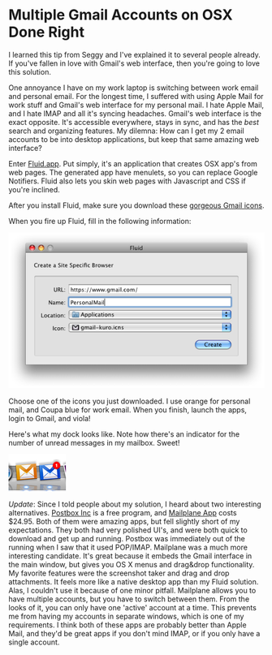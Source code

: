 # Multiple Gmail Accounts on OSX Done Right

I learned this tip from Seggy and I've explained it to several people
already. If you've fallen in love with Gmail's web interface, then
you're going to love this solution.

One annoyance I have on my work laptop is switching between work email
and personal email. For the longest time, I suffered with using Apple
Mail for work stuff and Gmail's web interface for my personal mail.  I
hate Apple Mail, and I hate IMAP and all it's syncing headaches.
Gmail's web interface is the exact opposite. It's accessible
everywhere, stays in sync, and has the *best* search and organizing
features. My dilemna: How can I get my 2 email accounts to be into
desktop applications, but keep that same amazing web interface?

Enter [Fluid.app](http://fluidapp.com/). Put simply, it's an
application that creates OSX app's from web pages. The generated app
have menulets, so you can replace Google Notifiers. Fluid also lets
you skin web pages with Javascript and CSS if you're inclined.

After you install Fluid, make sure you download these [gorgeous Gmail
icons](http://chris.ivarson.name/goodies/).

When you fire up Fluid, fill in the following information:

<p><img src="/images/fluid-setup.png" alt="fluid setup window" /></p>

Choose one of the icons you just downloaded.  I use orange for
personal mail, and Coupa blue for work email. When you finish, launch
the apps, login to Gmail, and viola!

Here's what my dock looks like. Note how there's an indicator for the
number of unread messages in my mailbox. Sweet!

<p><img src="/images/fluid-dock.png" alt="fluid gmail icons in my dock" /></p>

*Update*: Since I told people about my solution, I heard about two
interesting alternatives.  [Postbox Inc](http://www.postbox-inc.com/)
is a free program, and [Mailplane App](http://mailplaneapp.com/) costs
$24.95.  Both of them were amazing apps, but fell slightly short of my
expectations.  They both had very polished UI's, and were both quick
to download and get up and running.  Postbox was immediately out of
the running when I saw that it used POP/IMAP.  Mailplane was a much
more interesting candidate. It's great because it embeds the Gmail
interface in the main window, but gives you OS X menus and drag&drop
functionality.  My favorite features were the screenshot taker and
drag and drop attachments.  It feels more like a native desktop app
than my Fluid solution.  Alas, I couldn't use it because of one minor
pitfall.  Mailplane allows you to have multiple accounts, but you have
to switch between them.  From the looks of it, you can only have one
'active' account at a time.  This prevents me from having my accounts
in separate windows, which is one of my requirements.  I think both of
these apps are probably better than Apple Mail, and they'd be great
apps if you don't mind IMAP, or if you only have a single account.
